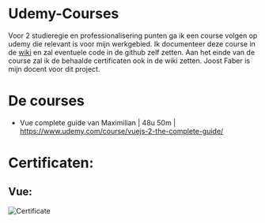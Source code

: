 # Udemy-Courses
Voor 2 studieregie en professionalisering punten ga ik een course volgen op udemy die relevant is voor mijn werkgebied.
Ik documenteer deze course in de [wiki](https://github.com/LarsBreuren/Udemy-Courses/wiki) en zal eventuele code in de github zelf zetten.
Aan het einde van de course zal ik de behaalde certificaten ook in de wiki zetten.
Joost Faber is mijn docent voor dit project.

# De courses
- Vue complete guide van Maximilian | 48u 50m | https://www.udemy.com/course/vuejs-2-the-complete-guide/

# Certificaten:

## Vue:
![Certificate](https://user-images.githubusercontent.com/43336468/108981021-99a29480-768c-11eb-9389-65fed93fff4e.jpg)

